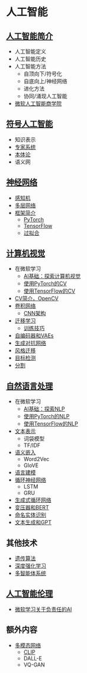 # 人工智能

## [人工智能简介](https://github.com/microsoft/AI-For-Beginners/blob/main/lessons/1-Intro/README.md)
 - 人工智能定义
 - 人工智能历史
 - 人工智能方法
     - 自顶向下/符号化
     - 自底向上/神经网络
     - 进化方法
     - 协同/涌现人工智能
 - [微软人工智能商学院](https://www.microsoft.com/ai/ai-business-school/?WT.mc_id=academic-77998-cacaste)

## [符号人工智能](https://github.com/microsoft/AI-For-Beginners/blob/main/lessons/2-Symbolic/README.md)
 - 知识表示
 - [专家系统](https://github.com/microsoft/AI-For-Beginners/blob/main/lessons/2-Symbolic/Animals.ipynb)
 - [本体论](https://github.com/microsoft/AI-For-Beginners/blob/main/lessons/2-Symbolic/FamilyOntology.ipynb)
 - 语义网

## [神经网络](https://github.com/microsoft/AI-For-Beginners/blob/main/lessons/3-NeuralNetworks/README.md)
 - [感知机](https://github.com/microsoft/AI-For-Beginners/blob/main/lessons/3-NeuralNetworks/03-Perceptron/README.md)
 - [多层网络](https://github.com/microsoft/AI-For-Beginners/blob/main/lessons/3-NeuralNetworks/04-OwnFramework/README.md)
 - [框架简介](https://github.com/microsoft/AI-For-Beginners/blob/main/lessons/3-NeuralNetworks/05-Frameworks/README.md)
   - [PyTorch](https://github.com/microsoft/AI-For-Beginners/blob/main/lessons/3-NeuralNetworks/05-Frameworks/IntroPyTorch.ipynb)
   - [TensorFlow](https://github.com/microsoft/AI-For-Beginners/blob/main/lessons/3-NeuralNetworks/05-Frameworks/IntroKerasTF.md)
   - [过拟合](https://github.com/microsoft/AI-For-Beginners/blob/main/lessons/3-NeuralNetworks/05-Frameworks/Overfitting.md)

## [计算机视觉](https://github.com/microsoft/AI-For-Beginners/blob/main/lessons/4-ComputerVision/README.md)
 - 在微软学习
    - [AI基础：探索计算机视觉](https://docs.microsoft.com/learn/paths/explore-computer-vision-microsoft-azure/?WT.mc_id=academic-77998-cacaste)
    - [使用PyTorch的CV](https://docs.microsoft.com/learn/modules/intro-computer-vision-pytorch/?WT.mc_id=academic-77998-cacaste)
    - [使用TensorFlow的CV](https://docs.microsoft.com/learn/modules/intro-computer-vision-TensorFlow/?WT.mc_id=academic-77998-cacaste)
 - [CV简介。OpenCV](https://github.com/microsoft/AI-For-Beginners/blob/main/lessons/4-ComputerVision/06-IntroCV/README.md)
 - [卷积网络](https://github.com/microsoft/AI-For-Beginners/blob/main/lessons/4-ComputerVision/07-ConvNets/README.md)
   - [CNN架构](https://github.com/microsoft/AI-For-Beginners/blob/main/lessons/4-ComputerVision/07-ConvNets/CNN_Architectures.md)
 - [迁移学习](https://github.com/microsoft/AI-For-Beginners/blob/main/lessons/4-ComputerVision/08-TransferLearning/README.md)
   - [训练技巧](https://github.com/microsoft/AI-For-Beginners/blob/main/lessons/4-ComputerVision/08-TransferLearning/TrainingTricks.md)
 - [自编码器和VAEs](https://github.com/microsoft/AI-For-Beginners/blob/main/lessons/4-ComputerVision/09-Autoencoders/README.md)
 - [生成对抗网络](https://github.com/microsoft/AI-For-Beginners/blob/main/lessons/4-ComputerVision/10-GANs/README.md)
 - [风格迁移](https://github.com/microsoft/AI-For-Beginners/blob/main/lessons/4-ComputerVision/10-GANs/StyleTransfer.ipynb)
 - [目标检测](https://github.com/microsoft/AI-For-Beginners/blob/main/lessons/4-ComputerVision/11-ObjectDetection/README.md)
 - [分割](https://github.com/microsoft/AI-For-Beginners/blob/main/lessons/4-ComputerVision/12-Segmentation/README.md)
 
## [自然语言处理](https://github.com/microsoft/AI-For-Beginners/blob/main/lessons/5-NLP/README.md)
 - 在微软学习
    - [AI基础：探索NLP](https://docs.microsoft.com/learn/paths/explore-natural-language-processing/?WT.mc_id=academic-77998-cacaste)
    - [使用PyTorch的NLP](https://docs.microsoft.com/learn/modules/intro-natural-language-processing-pytorch/?WT.mc_id=academic-77998-cacaste)
    - [使用TensorFlow的NLP](https://docs.microsoft.com/learn/modules/intro-natural-language-processing-TensorFlow/?WT.mc_id=academic-77998-cacaste)
 - [文本表示](https://github.com/microsoft/AI-For-Beginners/blob/main/lessons/5-NLP/13-TextRep/README.md)
    - 词袋模型
    - TF/IDF
 - [语义嵌入](https://github.com/microsoft/AI-For-Beginners/blob/main/lessons/5-NLP/14-Embeddings/README.md)
    - Word2Vec
    - GloVE
 - [语言建模](https://github.com/microsoft/AI-For-Beginners/blob/main/lessons/5-NLP/15-LanguageModeling)
 - [循环神经网络](https://github.com/microsoft/AI-For-Beginners/blob/main/lessons/5-NLP/16-RNN/README.md)
     - LSTM
     - GRU
 - [生成式循环网络](https://github.com/microsoft/AI-For-Beginners/blob/main/lessons/5-NLP/17-GenerativeNetworks/README.md)
 - [变压器和BERT](https://github.com/microsoft/AI-For-Beginners/blob/main/lessons/5-NLP/18-Transformers/README.md)
 - [命名实体识别](https://github.com/microsoft/AI-For-Beginners/blob/main/lessons/5-NLP/19-NER/README.md)
 - [文本生成和GPT](https://github.com/microsoft/AI-For-Beginners/blob/main/lessons/5-NLP/20-LanguageModels/README.md)
## 其他技术
 - [遗传算法](https://github.com/microsoft/AI-For-Beginners/blob/main/lessons/6-Other/21-GeneticAlgorithms/README.md)
 - [深度强化学习](https://github.com/microsoft/AI-For-Beginners/blob/main/lessons/6-Other/22-DeepRL/README.md)
 - [多智能体系统](https://github.com/microsoft/AI-For-Beginners/blob/main/lessons/6-Other/23-MultiagentSystems/README.md)

## [人工智能伦理](https://github.com/microsoft/AI-For-Beginners/blob/main/lessons/7-Ethics/README.md)
 - [微软学习关于负责任的AI](https://docs.microsoft.com/learn/paths/responsible-ai-business-principles/?WT.mc_id=academic-77998-cacaste)
## 额外内容
 - [多模态网络](https://github.com/microsoft/AI-For-Beginners/blob/main/lessons/X-Extras/X1-MultiModal/README.md)
   - [CLIP](https://github.com/microsoft/AI-For-Beginners/blob/main/lessons/X-Extras/X1-MultiModal/Clip.ipynb)
   - DALL-E
   - VQ-GAN

